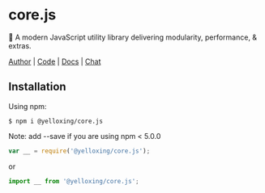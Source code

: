 # core.js
🐠 A modern JavaScript utility library delivering modularity, performance, &amp; extras.

[Author](https://yelloxing.github.io/notebook) |
[Code](https://github.com/yelloxing/core.js) |
[Docs](https://yelloxing.github.io/core.js) |
[Chat](https://github.com/yelloxing/core.js/issues)

## Installation

Using npm:
```shell
$ npm i @yelloxing/core.js
```

Note: add --save if you are using npm < 5.0.0

```js
var __ = require('@yelloxing/core.js');
```

or

```js
import __ from '@yelloxing/core.js';
```
